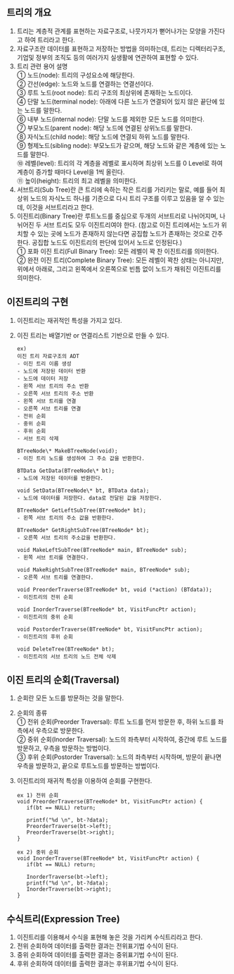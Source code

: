 ## 트리의 개요

1. 트리는 계층적 관계를 표현하는 자료구조로, 나뭇가지가 뻗어나가는 모양을 가진다고 하여 트리라고 한다.
2. 자료구조란 데이터를 표현하고 저장하는 방법을 의미하는데, 트리는 디렉터리구조, 기업및 정부의 조직도 등의 여러가지 실생활에 연관하여 표현할 수 있다.
3. 트리 관련 용어 설명  
   ① 노드(node): 트리의 구성요소에 해당한다.  
   ② 간선(edge): 노드와 노드를 연결하는 연결선이다.  
   ③ 루트 노드(root node): 트리 구조의 최상위에 존재하는 노드이다.  
   ④ 단말 노드(terminal node): 아래에 다른 노드가 연결되어 있지 않은 끝단에 있는 노드를 말한다.  
   ⑥ 내부 노드(internal node): 단말 노드를 제외한 모든 노드를 의미한다.  
   ⑦ 부모노드(parent node): 해당 노드에 연결된 상위노드를 말한다.  
   ⑧ 자식노드(child node): 해당 노드에 연결되 하위 노드를 말한다.  
   ⑨ 형제노드(sibling node): 부모노드가 같으며, 해당 노드와 같은 계층에 있는 노드를 말한다.  
   ⑩ 레벨(level): 트리의 각 계층을 레벨로 표시하며 최상위 노드를 0 Level로 하여 계층이 증가할 때마다 Level을 1씩 올린다.  
   ⑪ 높이(height): 트리의 최고 레벨을 의미한다.
4. 서브트리(Sub Tree)란 큰 트리에 속하는 작은 트리를 가리키는 말로, 예를 들어 최상위 노드의 자식노드 하나를 기준으로 다시 트리 구조를 이루고 있음을 알 수 있는데, 이것을 서브트리라고 한다.
5. 이진트리(Binary Tree)란 루트노드를 중심으로 두개의 서브트리로 나뉘어지며, 나뉘어진 두 서브 트리도 모두 이진트리여야 한다. (참고로 이진 트리에서는 노드가 위치할 수 있는 곳에 노드가 존재하지 않는다면 공집합 노드가 존재하는 것으로 간주한다. 공집합 노드도 이진트리의 판단에 있어서 노드로 인정된다.)  
   ① 포화 이진 트리(Full Binary Tree): 모든 레벨이 꽉 찬 이진트리를 의미한다.  
   ② 완전 이진 트리(Complete Binary Tree): 모든 레벨이 꽉찬 상태는 아니지만, 위에서 아래로, 그리고 왼쪽에서 오른쪽으로 빈틈 없이 노드가 채워진 이진트리를 의미한다.

## 이진트리의 구현

1. 이진트리는 재귀적인 특성을 가지고 있다.
2. 이진 트리는 배열기반 or 연결리스트 기반으로 만들 수 있다.

   ```
   ex)
   이진 트리 자료구조의 ADT
   - 이진 트리 이름 생성
   - 노드에 저장된 데이터 반환
   - 노드에 데이터 저장
   - 왼쪽 서브 트리의 주소 반환
   - 오른쪽 서브 트리의 주소 반환
   - 왼쪽 서브 트리를 연결
   - 오른쪽 서브 트리를 연결
   - 전위 순회
   - 중위 순회
   - 후위 순회
   - 서브 트리 삭제

   BTreeNode\* MakeBTreeNode(void);
   - 이진 트리 노드를 생성하여 그 주소 값을 반환한다.

   BTData GetData(BTreeNode\* bt);
   - 노드에 저장된 데이터를 반환한다.

   void SetData(BTreeNode\* bt, BTData data);
   - 노드에 데이터를 저장한다. data로 전달된 값을 저장한다.

   BTreeNode* GetLeftSubTree(BTreeNode* bt);
   - 왼쪽 서브 트리의 주소 값을 반환한다.

   BTreeNode* GetRightSubTree(BTreeNode* bt);
   - 오른쪽 서브 트리의 주소값을 반환한다.

   void MakeLeftSubTree(BTreeNode* main, BTreeNode* sub);
   - 왼쪽 서브 트리를 연결한다.

   void MakeRightSubTree(BTreeNode* main, BTreeNode* sub);
   - 오른쪽 서브 트리를 연결한다.

   void PreorderTraverse(BTreeNode* bt, void (*action) (BTdata));
   - 이진트리의 전위 순회

   void InorderTraverse(BTreeNode* bt, VisitFuncPtr action);
   - 이진트리의 중위 순회

   void PostorderTraverse(BTreeNode* bt, VisitFuncPtr action);
   - 이진트리의 후위 순회

   void DeleteTree(BTreeNode* bt);
   - 이진트리의 서브 트리의 노드 전체 삭제
   ```

## 이진 트리의 순회(Traversal)

1. 순회란 모든 노드를 방문하는 것을 말한다.
2. 순회의 종류  
   ① 전위 순회(Preorder Traversal): 루트 노드를 먼저 방문한 후, 하위 노드를 좌측에서 우측으로 방문한다.  
   ② 중위 순회(Inorder Traversal): 노드의 좌측부터 시작하여, 중간에 루트 노드를 방문하고, 우측을 방문하는 방법이다.  
   ③ 후위 순회(Postorder Traversal): 노드의 좌측부터 시작하며, 방문이 끝나면 우측을 방문하고, 끝으로 루트노드를 방문하는 방법이다.
3. 이진트리의 재귀적 특성을 이용하여 순회를 구현한다.

   ```
   ex 1) 전위 순회
   void PreorderTraverse(BTreeNode* bt, VisitFuncPtr action) {
      if(bt == NULL) return;

      printf("%d \n", bt-?data);
      PreorderTraverse(bt->left);
      PreorderTraverse(bt->right);
   }
   ```

   ```
   ex 2) 중위 순회
   void InorderTraverse(BTreeNode* bt, VisitFuncPtr action) {
      if(bt == NULL) return;

      InorderTraverse(bt->left);
      printf("%d \n", bt-?data);
      InorderTraverse(bt->right);
   }
   ```

## 수식트리(Expression Tree)

1. 이진트리를 이용해서 수식을 표현해 놓은 것을 가리켜 수식트리라고 한다.
2. 전위 순회하여 데이터를 출력한 결과는 전위표기법 수식이 된다.
3. 중위 순회하여 데이터를 출력한 결과는 중위표기법 수식이 된다.
4. 후위 순회하여 데이터를 출력한 결과는 후위표기법 수식이 된다.
